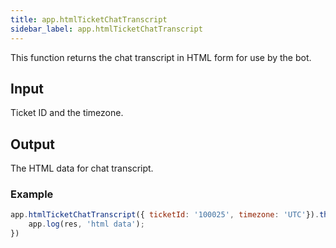```yaml
---
title: app.htmlTicketChatTranscript
sidebar_label: app.htmlTicketChatTranscript
---
```


This function returns the chat transcript in HTML form for use by the bot.

## Input 

Ticket ID and the timezone.

## Output

The HTML data for chat transcript.

### Example
```js
app.htmlTicketChatTranscript({ ticketId: '100025', timezone: 'UTC'}).then((res) => {
    app.log(res, 'html data');
})
```